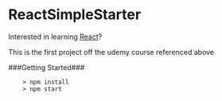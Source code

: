 # ReactSimpleStarter

Interested in learning [React](https://www.udemy.com/react-redux/)?

This is the first project off the udemy course referenced above

###Getting Started###

```
	> npm install
	> npm start
```
